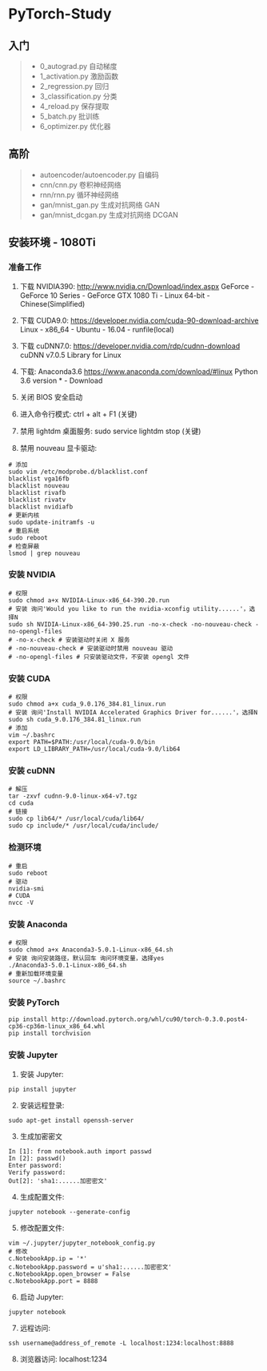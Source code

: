 # PyTorch-Study

## 入门
> * 0_autograd.py 自动梯度
> * 1_activation.py 激励函数
> * 2_regression.py 回归
> * 3_classification.py 分类
> * 4_reload.py 保存提取
> * 5_batch.py 批训练
> * 6_optimizer.py 优化器

## 高阶
> * autoencoder/autoencoder.py 自编码
> * cnn/cnn.py 卷积神经网络
> * rnn/rnn.py 循环神经网络
> * gan/mnist_gan.py 生成对抗网络 GAN
> * gan/mnist_dcgan.py 生成对抗网络 DCGAN

## 安装环境 - 1080Ti

### 准备工作
1. 下载 NVIDIA390:
http://www.nvidia.cn/Download/index.aspx
GeForce - GeForce 10 Series - GeForce GTX 1080 Ti - Linux 64-bit - Chinese(Simplified)

2. 下载 CUDA9.0:
https://developer.nvidia.com/cuda-90-download-archive
Linux - x86_64 - Ubuntu - 16.04 - runfile(local)

3. 下载 cuDNN7.0:
https://developer.nvidia.com/rdp/cudnn-download
cuDNN v7.0.5 Library for Linux

4. 下载:
Anaconda3.6 https://www.anaconda.com/download/#linux
Python 3.6 version * - Download

5. 关闭 BIOS 安全启动

6. 进入命令行模式: ctrl + alt + F1 (关键)

7. 禁用 lightdm 桌面服务: sudo service lightdm stop (关键)

8. 禁用 nouveau 显卡驱动: 
```
# 添加
sudo vim /etc/modprobe.d/blacklist.conf
blacklist vga16fb 
blacklist nouveau 
blacklist rivafb 
blacklist rivatv 
blacklist nvidiafb
# 更新内核
sudo update-initramfs -u
# 重启系统
sudo reboot
# 检查屏蔽
lsmod | grep nouveau
```

### 安装 NVIDIA
```
# 权限
sudo chmod a+x NVIDIA-Linux-x86_64-390.20.run
# 安装 询问'Would you like to run the nvidia-xconfig utility......'，选择N
sudo sh NVIDIA-Linux-x86_64-390.25.run -no-x-check -no-nouveau-check -no-opengl-files
# -no-x-check # 安装驱动时关闭 X 服务
# -no-nouveau-check # 安装驱动时禁用 nouveau 驱动
# -no-opengl-files # 只安装驱动文件，不安装 opengl 文件
```

### 安装 CUDA
```
# 权限
sudo chmod a+x cuda_9.0.176_384.81_linux.run
# 安装 询问'Install NVIDIA Accelerated Graphics Driver for......'，选择N
sudo sh cuda_9.0.176_384.81_linux.run
# 添加
vim ~/.bashrc
export PATH=$PATH:/usr/local/cuda-9.0/bin
export LD_LIBRARY_PATH=/usr/local/cuda-9.0/lib64
```

### 安装 cuDNN
```
# 解压
tar -zxvf cudnn-9.0-linux-x64-v7.tgz
cd cuda
# 链接
sudo cp lib64/* /usr/local/cuda/lib64/
sudo cp include/* /usr/local/cuda/include/
```

### 检测环境
```
# 重启
sudo reboot
# 驱动
nvidia-smi
# CUDA
nvcc -V
```

### 安装 Anaconda
```
# 权限
sudo chmod a+x Anaconda3-5.0.1-Linux-x86_64.sh
# 安装 询问安装路径，默认回车 询问环境变量，选择yes
./Anaconda3-5.0.1-Linux-x86_64.sh
# 重新加载环境变量
source ~/.bashrc
```

### 安装 PyTorch
```
pip install http://download.pytorch.org/whl/cu90/torch-0.3.0.post4-cp36-cp36m-linux_x86_64.whl
pip install torchvision
```

### 安装 Jupyter
1. 安装 Jupyter:
```
pip install jupyter
```

2. 安装远程登录:
```
sudo apt-get install openssh-server
```

3. 生成加密密文
```
In [1]: from notebook.auth import passwd
In [2]: passwd()
Enter password: 
Verify password: 
Out[2]: 'sha1:......加密密文'
```

4. 生成配置文件:
```
jupyter notebook --generate-config
```

5. 修改配置文件:
```
vim ~/.jupyter/jupyter_notebook_config.py
# 修改
c.NotebookApp.ip = '*'
c.NotebookApp.password = u'sha1:......加密密文'
c.NotebookApp.open_browser = False
c.NotebookApp.port = 8888
```

6. 启动 Jupyter:
```
jupyter notebook
```

7. 远程访问:
```
ssh username@address_of_remote -L localhost:1234:localhost:8888
```

8. 浏览器访问: localhost:1234
